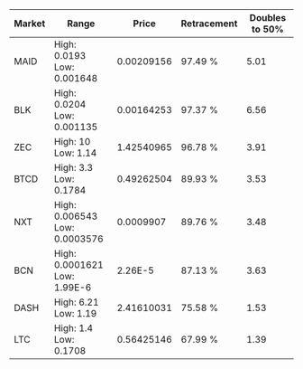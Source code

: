 | Market | Range | Price| Retracement | Doubles to 50% |
| --- | --- | --- | --- | --- |
| MAID | High: 0.0193<br />Low: 0.001648 | 0.00209156 | 97.49 % | 5.01 |
| BLK | High: 0.0204<br />Low: 0.001135 | 0.00164253 | 97.37 % | 6.56 |
| ZEC | High: 10<br />Low: 1.14 | 1.42540965 | 96.78 % | 3.91 |
| BTCD | High: 3.3<br />Low: 0.1784 | 0.49262504 | 89.93 % | 3.53 |
| NXT | High: 0.006543<br />Low: 0.0003576 | 0.0009907 | 89.76 % | 3.48 |
| BCN | High: 0.0001621<br />Low: 1.99E-6 | 2.26E-5 | 87.13 % | 3.63 |
| DASH | High: 6.21<br />Low: 1.19 | 2.41610031 | 75.58 % | 1.53 |
| LTC | High: 1.4<br />Low: 0.1708 | 0.56425146 | 67.99 % | 1.39 |
